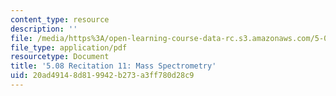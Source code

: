```yaml
---
content_type: resource
description: ''
file: /media/https%3A/open-learning-course-data-rc.s3.amazonaws.com/5-08j-biological-chemistry-ii-spring-2016/20ad49148d819942b273a3ff780d28c9_MIT5_08jS16r11.pdf
file_type: application/pdf
resourcetype: Document
title: '5.08 Recitation 11: Mass Spectrometry'
uid: 20ad4914-8d81-9942-b273-a3ff780d28c9
---
```

